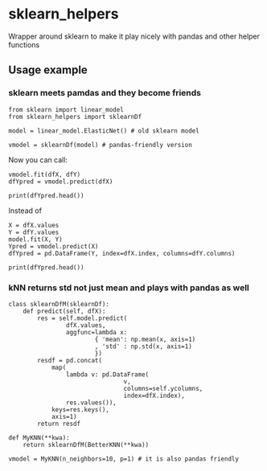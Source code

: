 # sklearn_helpers
Wrapper around sklearn to make it play nicely with pandas and other helper functions


## Usage example

### sklearn meets pamdas and they become friends

```{.python}
from sklearn import linear_model
from sklearn_helpers import sklearnDf

model = linear_model.ElasticNet() # old sklearn model

vmodel = sklearnDf(model) # pandas-friendly version
```

Now you can call:

```{.python}
vmodel.fit(dfX, dfY)
dfYpred = vmodel.predict(dfX)

print(dfYpred.head())
```

Instead of
```{.python}
X = dfX.values
Y = dfY.values
model.fit(X, Y)
Ypred = vmodel.predict(X)
dfYpred = pd.DataFrame(Y, index=dfX.index, columns=dfY.columns)

print(dfYpred.head())
```

### kNN returns std not just mean and plays with pandas as well


```{.python}
class sklearnDfM(sklearnDf):
    def predict(self, dfX):
        res = self.model.predict(
                dfX.values,
                aggfunc=lambda x:
                        { 'mean': np.mean(x, axis=1)
                        , 'std' : np.std(x, axis=1)
                        })
        resdf = pd.concat(
            map(
                lambda v: pd.DataFrame(
                                v,
                                columns=self.ycolumns,
                                index=dfX.index),
                res.values()),
            keys=res.keys(),
            axis=1)
        return resdf

def MyKNN(**kwa):
    return sklearnDfM(BetterKNN(**kwa))

vmodel = MyKNN(n_neighbors=10, p=1) # it is also pandas friendly
```
